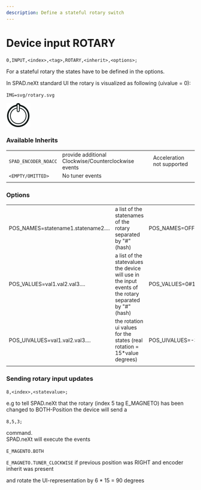 ```yaml
---
description: Define a stateful rotary switch
---
```


# Device input ROTARY

`0,INPUT,<index>,<tag>,ROTARY,<inherit>,<options>;`

For a stateful rotary the states have to be defined in the options.

In SPAD.neXt standard UI the rotary is visualized as following (uivalue = 0):

`IMG=svg/rotary.svg`

![](../../../../../.gitbook/assets/rotary.svg)

### Available Inherits

|                      |                                                      |                            |
| -------------------- | ---------------------------------------------------- | -------------------------- |
| `SPAD_ENCODER_NOACC` | provide additional Clockwise/Counterclockwise events | Acceleration not supported |
| `<EMPTY/OMITTED>`    | No tuner events                                      |                            |
|                      |                                                      |                            |

### Options

|                                      |                                                                                                         |                                      |
| ------------------------------------ | ------------------------------------------------------------------------------------------------------- | ------------------------------------ |
| POS\_NAMES=statename1.statename2.... | a list of the statenames of the rotary separated by "#" (hash)                                          | POS\_NAMES=OFF#LEFT#RIGHT#BOTH#START |
| POS\_VALUES=val1.val2.val3....       | a list of the statevalues the device will use in the input events of the rotary separated by "#" (hash) | POS\_VALUES=0#1#2#3#4                |
| POS\_UIVALUES=val1.val2.val3....     | the rotation ui values for the states (real rotation = 15\*value degrees)                               | POS\_UIVALUES=-3#0#3#6#9             |
|                                      |                                                                                                         |                                      |

### Sending rotary input updates

`8,<index>,<statevalue>;`

e.g to tell SPAD.neXt that the rotary (index 5 tag E\_MAGNETO) has been changed to BOTH-Position the device will send a&#x20;

`8,5,3;`

command. \
SPAD.neXt will execute the events

`E_MAGENTO.BOTH`

`E_MAGNETO.TUNER_CLOCKWISE` if previous position was RIGHT and encoder inherit was present

and rotate the UI-representation by 6 \* 15  = 90 degrees

